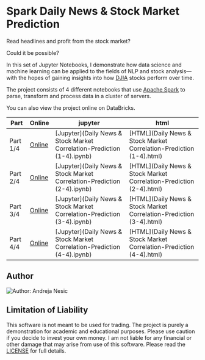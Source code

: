 # Spark Daily News & Stock Market Prediction

Read headlines and profit from the stock market?

Could it be possible?

In this set of Jupyter Notebooks, I demonstrate how data science and machine learning can be applied to the fields of NLP and stock analysis—with the hopes of gaining insights into how [DJIA](https://en.wikipedia.org/wiki/Dow_Jones_Industrial_Average) stocks perform over time.

The project consists of 4 different notebooks that use [Apache Spark](https://spark.apache.org/) to parse, transform and process data in a cluster of servers.

You can also view the project online on DataBricks.

| Part     | Online                                                       | jupyter                                                      | html                                                         |
| -------- | ------------------------------------------------------------ | ------------------------------------------------------------ | ------------------------------------------------------------ |
| Part 1/4 | [Online](https://databricks-prod-cloudfront.cloud.databricks.com/public/4027ec902e239c93eaaa8714f173bcfc/1993205155917960/4235175522479674/6079964132923530/latest.html) | [Jupyter](Daily News & Stock Market Correlation-Prediction (1-4).ipynb) | [HTML](Daily News & Stock Market Correlation-Prediction (1-4).html) |
| Part 2/4 | [Online](https://databricks-prod-cloudfront.cloud.databricks.com/public/4027ec902e239c93eaaa8714f173bcfc/1993205155917960/4235175522479872/6079964132923530/latest.html) | [Jupyter](Daily News & Stock Market Correlation-Prediction (2-4).ipynb) | [HTML](Daily News & Stock Market Correlation-Prediction (2-4).html) |
| Part 3/4 | [Online](https://databricks-prod-cloudfront.cloud.databricks.com/public/4027ec902e239c93eaaa8714f173bcfc/1993205155917960/4235175522480070/6079964132923530/latest.html) | [Jupyter](Daily News & Stock Market Correlation-Prediction (3-4).ipynb) | [HTML](Daily News & Stock Market Correlation-Prediction (3-4).html) |
| Part 4/4 | [Online]()                                                   | [Jupyter](Daily News & Stock Market Correlation-Prediction (4-4).ipynb) | [HTML](Daily News & Stock Market Correlation-Prediction (4-4).html) |

## Author

![Author: Andreja Nesic](https://andrejanesic.com/git-signature-sm.png)

## Limitation of Liability

This software is not meant to be used for trading. The project is purely a demonstration for academic and educational purposes. Please use caution if you decide to invest your own money. I am not liable for any financial or other damage that may arise from use of this software. Please read the [LICENSE](LICENSE) for full details.
